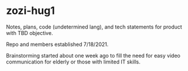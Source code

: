 # zozi-hug1
Notes, plans, code (undetermined lang), and tech statements for product with TBD objective.

Repo and members established 7/18/2021.

Brainstorming started about one week ago to fill the need for easy video communication for elderly or those with limited IT skills.
